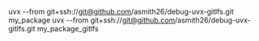 uvx --from git+ssh://git@github.com/asmith26/debug-uvx-gitlfs.git my_package
uvx --from git+ssh://git@github.com/asmith26/debug-uvx-gitlfs.git my_package_gitlfs

